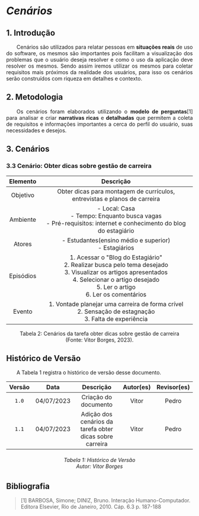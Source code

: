 # ***Cenários***

## **1. Introdução**
<p align="justify">
&emsp;&emsp;Cenários são utilizados para relatar pessoas em <b>situações reais</b> de uso do software, os mesmos são importantes pois facilitam a visualização dos problemas que o usuário deseja resolver e como o uso da aplicação deve resolver os mesmos. Sendo assim iremos utilizar os mesmos para coletar requisitos mais próximos da realidade dos usuários, para isso os cenários serão construídos com riqueza em detalhes e contexto.
</p>

## **2. Metodologia**
<p align="justify">
&emsp;&emsp;Os cenários foram elaborados utilizando o <b>modelo de perguntas</b>[1] para analisar e criar <b>narrativas ricas</b> e <b>detalhadas</b> que permitem a coleta de requisitos e informações importantes a cerca do perfil do usuário, suas necessidades e desejos.
</p>

## **3. Cenários**

### **3.3 Cenário: Obter dicas sobre gestão de carreira**

| Elemento | Descrição |
|:--------:|:---------:|
| Objetivo | Obter dicas para montagem de currículos, entrevistas e planos de carreira|
| Ambiente| - Local: Casa<br> - Tempo: Enquanto busca vagas<br> - Pré-requisitos: internet e conhecimento do blog do estagiário  |
| Atores | - Estudantes(ensino médio e superior) <br> - Estagiários|
| Episódios | 1. Acessar o "Blog do Estagiário" <br> 2. Realizar busca pelo tema desejado <br> 3. Visualizar os artigos apresentados <br> 4. Selecionar o artigo desejado <br> 5. Ler o artigo<br> 6. Ler os comentários|
| Evento | 1. Vontade planejar uma carreira de forma crível <br> 2. Sensação de estagnação <br> 3. Falta de experiência |
<div style="text-align: center">
<p> Tabela 2: Cenários da tarefa obter dicas sobre gestão de carreira<br/> (Fonte: Vitor Borges, 2023).</p>
</div>

## **Histórico de Versão**
&emsp;&emsp;A Tabela 1 registra o histórico de versão desse documento.

| Versão |    Data    |      Descrição       |   Autor(es)    | Revisor(es) |
|:------:|:----------:|:--------------------:|:--------------:|:-----------:|
| `1.0`  | 04/07/2023 | Criação do documento | Vitor |    Pedro   |
| `1.1`  | 04/07/2023 | Adição dos cenários da tarefa obter dicas sobre carreira | Vitor |    Pedro   |

<h6 align = "center"> Tabela 1: Histórico de Versão
<br> Autor:  Vitor Borges</h6>

## **Bibliografia**
> [1] BARBOSA, Simone; DINIZ, Bruno. Interação Humano-Computador. Editora Elsevier, Rio de Janeiro, 2010. Cáp. 6.3 p. 187-188